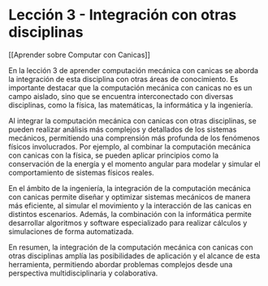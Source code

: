 # Lección 3 - Integración con otras disciplinas

[[Aprender sobre Computar con Canicas]]

En la lección 3 de aprender computación mecánica con canicas se aborda la integración de esta disciplina con otras áreas de conocimiento. Es importante destacar que la computación mecánica con canicas no es un campo aislado, sino que se encuentra interconectado con diversas disciplinas, como la física, las matemáticas, la informática y la ingeniería.

Al integrar la computación mecánica con canicas con otras disciplinas, se pueden realizar análisis más complejos y detallados de los sistemas mecánicos, permitiendo una comprensión más profunda de los fenómenos físicos involucrados. Por ejemplo, al combinar la computación mecánica con canicas con la física, se pueden aplicar principios como la conservación de la energía y el momento angular para modelar y simular el comportamiento de sistemas físicos reales.

En el ámbito de la ingeniería, la integración de la computación mecánica con canicas permite diseñar y optimizar sistemas mecánicos de manera más eficiente, al simular el movimiento y la interacción de las canicas en distintos escenarios. Además, la combinación con la informática permite desarrollar algoritmos y software especializado para realizar cálculos y simulaciones de forma automatizada.

En resumen, la integración de la computación mecánica con canicas con otras disciplinas amplía las posibilidades de aplicación y el alcance de esta herramienta, permitiendo abordar problemas complejos desde una perspectiva multidisciplinaria y colaborativa.
